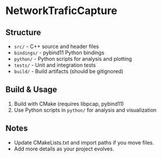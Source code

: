 # NetworkTraficCapture

## Structure

- `src/` - C++ source and header files
- `bindings/` - pybind11 Python bindings
- `python/` - Python scripts for analysis and plotting
- `tests/` - Unit and integration tests
- `build/` - Build artifacts (should be gitignored)

## Build & Usage

1. Build with CMake (requires libpcap, pybind11)
2. Use Python scripts in `python/` for analysis and visualization

## Notes

- Update CMakeLists.txt and import paths if you move files.
- Add more details as your project evolves.
